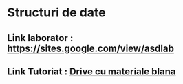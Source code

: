 # Structuri de date

## Link laborator : https://sites.google.com/view/asdlab

## Link Tutoriat : [Drive cu materiale blana](https://drive.google.com/drive/folders/1bDg4FLJSCJ5mByNgLWmxNfo4UuKIhI1o)
